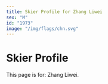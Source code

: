 ```yaml
---
title: Skier Profile for Zhang Liwei
sex: "M"
id: "1973"
image: "/img/flags/chn.svg" 
---
```


# Skier Profile

This page is for: Zhang Liwei.
    